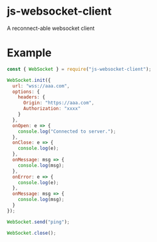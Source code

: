 # js-websocket-client

A reconnect-able websocket client

# Example

```javascript
const { WebSocket } = require("js-websocket-client");

WebSocket.init({
  url: "wss://aaa.com",
  options: {
    headers: {
      Origin: "https://aaa.com",
      Authorization: "xxxx"
    }
  },
  onOpen: e => {
    console.log("Connected to server.");
  },
  onClose: e => {
    console.log(e);
  },
  onMessage: msg => {
    console.log(msg);
  },
  onError: e => {
    console.log(e);
  },
  onMessage: msg => {
    console.log(msg);
  }
});

WebSocket.send("ping");

WebSocket.close();
```
